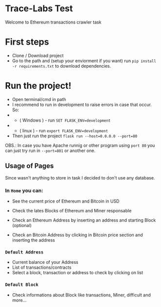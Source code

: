 # Trace-Labs Test
Welcome to Ethereum transactions crawler task

# First steps
 - Clone / Download project
 - Go to the path and (setup your enviorment if you want) run ```pip install -r requirements.txt``` to download dependencies.
 
# Run the project!
 - Open terminal/cmd in path
 - I recommend to run in development to raise errors in case that occur. So:
 - - ( Windows ) - run ```SET FLASK_ENV=development```
 - - ( linux ) - run ```export FLASK_ENV=development```
 - Then just run the project ```flask run --host=0.0.0.0 --port=80```

 OBS.: In case you have Apache runnig or other program using ```port 80``` you can just try run in ```--port=801``` or another one.


## Usage of Pages
Since wasn't anything to store in task I decided to don't use any database.
### In ```Home``` you can:
- See the current price of Ethereum and Bitcoin in USD
- Check the lates Blocks of Ethereum and Miner responsable
- Check an Ethereum Address by inserting an address and starting Block (optional)

- Check an Bitcoin Address by clicking in Bitcoin price section and inserting the address

### ```Default Address```
- Current balance of your Address
- List of transactions/contracts
- Select a block, transaction or address to check by clicking on list

### ```Default Block```
- Check informations about Block like transactions, Miner, difficult and more...


